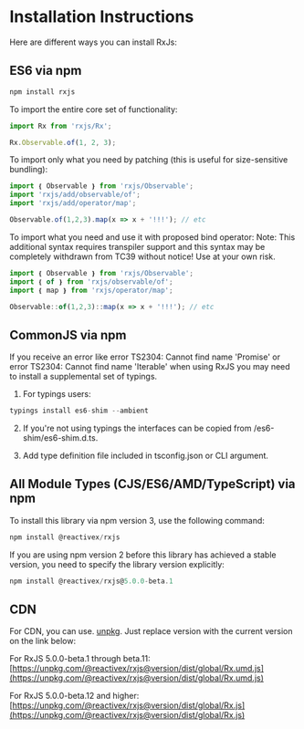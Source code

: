 # Installation Instructions

Here are different ways you can install RxJs:

## ES6 via npm

```js
npm install rxjs
```

To import the entire core set of functionality:

```js
import Rx from 'rxjs/Rx';

Rx.Observable.of(1, 2, 3);
```

To import only what you need by patching (this is useful for size-sensitive bundling):

```js
import ❴ Observable ❵ from 'rxjs/Observable';
import 'rxjs/add/observable/of';
import 'rxjs/add/operator/map';

Observable.of(1,2,3).map(x => x + '!!!'); // etc
```

To import what you need and use it with proposed bind operator:
Note: This additional syntax requires transpiler support and this syntax may be completely withdrawn from TC39 without notice! Use at your own risk.

```js
import ❴ Observable ❵ from 'rxjs/Observable';
import ❴ of ❵ from 'rxjs/observable/of';
import ❴ map ❵ from 'rxjs/operator/map';

Observable::of(1,2,3)::map(x => x + '!!!'); // etc
```

## CommonJS via npm

If you receive an error like error TS2304: Cannot find name 'Promise' or error TS2304: Cannot find name 'Iterable' when using RxJS you may need to install a supplemental set of typings.

1.  For typings users:

```js
typings install es6-shim --ambient
```

2.  If you're not using typings the interfaces can be copied from /es6-shim/es6-shim.d.ts.

3.  Add type definition file included in tsconfig.json or CLI argument.

## All Module Types (CJS/ES6/AMD/TypeScript) via npm

To install this library via npm version 3, use the following command:

```js
npm install @reactivex/rxjs
```

If you are using npm version 2 before this library has achieved a stable version, you need to specify the library version explicitly:

```js
npm install @reactivex/rxjs@5.0.0-beta.1
```

## CDN

For CDN, you can use. [unpkg](https://unpkg.com/). Just replace version with the current version on the link below:

For RxJS 5.0.0-beta.1 through beta.11: [https://unpkg.com/@reactivex/rxjs@version/dist/global/Rx.umd.js](https://unpkg.com/@reactivex/rxjs@version/dist/global/Rx.umd.js)

For RxJS 5.0.0-beta.12 and higher: [https://unpkg.com/@reactivex/rxjs@version/dist/global/Rx.js](https://unpkg.com/@reactivex/rxjs@version/dist/global/Rx.js)
